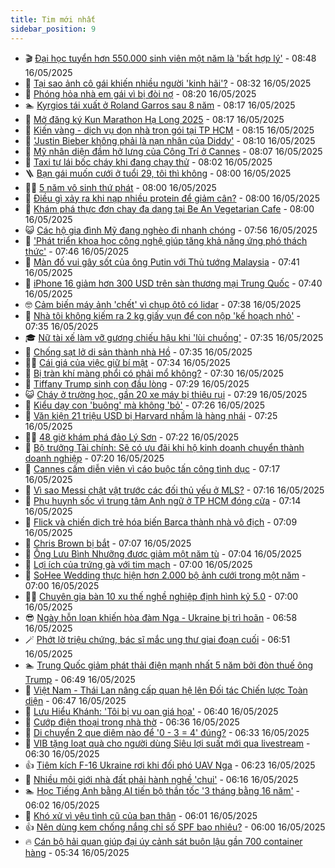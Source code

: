 ```yaml
---
title: Tim mới nhất
sidebar_position: 9
---
```


<!-- vnexpress-tin-moi-nhat:START -->
- 🎬 [Đại học tuyển hơn 550.000 sinh viên một năm là &#39;bất hợp lý&#39;](https://vnexpress.net/dai-hoc-tuyen-hon-550-000-sinh-vien-mot-nam-la-bat-hop-ly-4886861.html) - 08:48 16/05/2025
- 🐎 [Tại sao ảnh cô gái khiến nhiều người &#39;kinh hãi&#39;?](https://vnexpress.net/tai-sao-anh-co-gai-khien-nhieu-nguoi-kinh-hai-4886727.html) - 08:32 16/05/2025
- 🦍 [Phóng hỏa nhà em gái vì bị đòi nợ](https://vnexpress.net/phong-hoa-nha-em-gai-vi-bi-doi-no-4886884.html) - 08:20 16/05/2025
- 🏊 [Kyrgios tái xuất ở Roland Garros sau 8 năm](https://vnexpress.net/kyrgios-tai-xuat-o-roland-garros-sau-8-nam-4886890.html) - 08:17 16/05/2025
- 🎊 [Mở đăng ký Kun Marathon Hạ Long 2025](https://vnexpress.net/mo-dang-ky-kun-marathon-ha-long-2025-4886888.html) - 08:17 16/05/2025
- 🎃 [Kiến vàng - dịch vụ dọn nhà trọn gói tại TP HCM](https://vnexpress.net/kien-vang-dich-vu-don-nha-tron-goi-tai-tp-hcm-4886149.html) - 08:15 16/05/2025
- 🧰 [&#39;Justin Bieber không phải là nạn nhân của Diddy&#39;](https://vnexpress.net/justin-bieber-khong-phai-la-nan-nhan-cua-diddy-4886838.html) - 08:10 16/05/2025
- 🔭 [Mỹ nhân diện đầm hở lưng của Công Trí ở Cannes](https://vnexpress.net/my-nhan-dien-dam-ho-lung-cua-cong-tri-o-cannes-4886664.html) - 08:07 16/05/2025
- 🫶 [Taxi tự lái bốc cháy khi đang chạy thử](https://vnexpress.net/taxi-tu-lai-boc-chay-khi-dang-chay-thu-4886651.html) - 08:02 16/05/2025
- 🪜 [Bạn gái muốn cưới ở tuổi 29, tôi thì không](https://vnexpress.net/ban-gai-muon-cuoi-o-tuoi-29-toi-thi-khong-4886856.html) - 08:00 16/05/2025
- 👨‍🏫 [5 năm vô sinh thứ phát](https://vnexpress.net/5-nam-vo-sinh-thu-phat-4886862.html) - 08:00 16/05/2025
- 🎊 [Điều gì xảy ra khi nạp nhiều protein để giảm cân?](https://vnexpress.net/dieu-gi-xay-ra-khi-nap-nhieu-protein-de-giam-can-4886846.html) - 08:00 16/05/2025
- 🎊 [Khám phá thực đơn chay đa dạng tại Be An Vegetarian Cafe](https://vnexpress.net/kham-pha-thuc-don-chay-da-dang-tai-be-an-vegetarian-cafe-4885491.html) - 08:00 16/05/2025
- 😺 [Các hộ gia đình Mỹ đang nghèo đi nhanh chóng](https://vnexpress.net/cac-ho-gia-dinh-my-dang-ngheo-di-nhanh-chong-4886362.html) - 07:56 16/05/2025
- 🐘 [&#39;Phát triển khoa học công nghệ giúp tăng khả năng ứng phó thách thức&#39;](https://vnexpress.net/phat-trien-khoa-hoc-cong-nghe-giup-tang-kha-nang-ung-pho-thach-thuc-4886178.html) - 07:46 16/05/2025
- 🌁 [Màn đố vui gây sốt của ông Putin với Thủ tướng Malaysia](https://vnexpress.net/man-do-vui-gay-sot-cua-ong-putin-voi-thu-tuong-malaysia-4886676.html) - 07:41 16/05/2025
- 🐲 [iPhone 16 giảm hơn 300 USD trên sàn thương mại Trung Quốc](https://vnexpress.net/iphone-16-giam-hon-300-usd-tren-san-thuong-mai-trung-quoc-4886578.html) - 07:40 16/05/2025
- 🤓 [Cảm biến máy ảnh &#39;chết&#39; vì chụp ôtô có lidar](https://vnexpress.net/cam-bien-may-anh-chet-vi-chup-oto-co-lidar-4886837.html) - 07:38 16/05/2025
- 💪 [Nhà tôi không kiếm ra 2 kg giấy vụn để con nộp &#39;kế hoạch nhỏ&#39;](https://vnexpress.net/ke-hoach-nho-thu-gom-giay-vun-can-thay-doi-tu-duy-4886793.html) - 07:35 16/05/2025
- 🎓 [Nữ tài xế làm vỡ gương chiếu hậu khi &#39;lùi chuồng&#39;](https://vnexpress.net/nu-tai-xe-lam-vo-guong-chieu-hau-khi-lui-chuong-4886734.html) - 07:35 16/05/2025
- 🫣 [Chống sạt lở di sản thành nhà Hồ](https://vnexpress.net/chong-sat-lo-di-san-thanh-nha-ho-4886842.html) - 07:35 16/05/2025
- 🧑‍💻 [Cái giá của việc giữ bí mật](https://vnexpress.net/cai-gia-cua-viec-giu-bi-mat-4886464.html) - 07:34 16/05/2025
- 🐲 [Bị tràn khí màng phổi có phải mổ không?](https://vnexpress.net/bi-tran-khi-mang-phoi-co-phai-mo-khong-4886853.html) - 07:30 16/05/2025
- 🌝 [Tiffany Trump sinh con đầu lòng](https://vnexpress.net/tiffany-trump-sinh-con-dau-long-4886854.html) - 07:29 16/05/2025
- 😺 [Cháy ở trường học, gần 20 xe máy bị thiêu rụi](https://vnexpress.net/chay-o-truong-hoc-gan-20-xe-may-bi-thieu-rui-4886864.html) - 07:29 16/05/2025
- 🐎 [Kiểu dạy con &#39;buông&#39; mà không &#39;bỏ&#39;](https://vnexpress.net/kieu-day-con-buong-ma-khong-bo-4886491.html) - 07:26 16/05/2025
- 🎡 [Văn kiện 21 triệu USD bị Harvard nhầm là hàng nhái](https://vnexpress.net/van-kien-21-trieu-usd-bi-harvard-nham-la-hang-nhai-4886716.html) - 07:25 16/05/2025
- 👨‍🏫 [48 giờ khám phá đảo Lý Sơn](https://vnexpress.net/48-gio-kham-pha-dao-ly-son-4886665.html) - 07:22 16/05/2025
- 🦆 [Bộ trưởng Tài chính: Sẽ có ưu đãi khi hộ kinh doanh chuyển thành doanh nghiệp](https://vnexpress.net/bo-truong-tai-chinh-se-co-uu-dai-khi-ho-kinh-doanh-chuyen-thanh-doanh-nghiep-4886845.html) - 07:20 16/05/2025
- 🚦 [Cannes cấm diễn viên vì cáo buộc tấn công tình dục](https://vnexpress.net/cannes-cam-dien-vien-vi-cao-buoc-tan-cong-tinh-duc-4886682.html) - 07:17 16/05/2025
- 💫 [Vì sao Messi chật vật trước các đối thủ yếu ở MLS?](https://vnexpress.net/vi-sao-messi-chat-vat-truoc-cac-doi-thu-yeu-o-mls-4886088.html) - 07:16 16/05/2025
- 🎉 [Phụ huynh sốc vì trung tâm Anh ngữ ở TP HCM đóng cửa](https://vnexpress.net/phu-huynh-soc-vi-trung-tam-anh-ngu-o-tp-hcm-dong-cua-4886841.html) - 07:14 16/05/2025
- 🌋 [Flick và chiến dịch trẻ hóa biến Barca thành nhà vô địch](https://vnexpress.net/flick-va-chien-dich-tre-hoa-bien-barca-thanh-nha-vo-dich-4886828.html) - 07:09 16/05/2025
- 🤖 [Chris Brown bị bắt](https://vnexpress.net/chris-brown-bi-bat-4886797.html) - 07:07 16/05/2025
- 🦏 [Ông Lưu Bình Nhưỡng được giảm một năm tù](https://vnexpress.net/ong-luu-binh-nhuong-duoc-giam-mot-nam-tu-4886479.html) - 07:04 16/05/2025
- 🦩 [Lợi ích của trứng gà với tim mạch](https://vnexpress.net/loi-ich-cua-trung-ga-voi-tim-mach-4886850.html) - 07:00 16/05/2025
- 👺 [SoHee Wedding thực hiện hơn 2.000 bộ ảnh cưới trong một năm](https://vnexpress.net/sohee-wedding-thuc-hien-hon-2-000-bo-anh-cuoi-trong-mot-nam-4886133.html) - 07:00 16/05/2025
- 🧑‍🏫 [Chuyên gia bàn 10 xu thế nghề nghiệp định hình kỷ 5.0](https://vnexpress.net/chuyen-gia-ban-10-xu-the-nghe-nghiep-dinh-hinh-ky-5-0-4886125.html) - 07:00 16/05/2025
- 😎 [Ngày hỗn loạn khiến hòa đàm Nga - Ukraine bị trì hoãn](https://vnexpress.net/ngay-hon-loan-khien-hoa-dam-nga-ukraine-bi-tri-hoan-4886622.html) - 06:58 16/05/2025
- 🪄 [Phớt lờ triệu chứng, bác sĩ mắc ung thư giai đoạn cuối](https://vnexpress.net/phot-lo-trieu-chung-bac-si-mac-ung-thu-giai-doan-cuoi-4886826.html) - 06:51 16/05/2025
- 🏊 [Trung Quốc giảm phát thải điện mạnh nhất 5 năm bởi đòn thuế ông Trump](https://vnexpress.net/trung-quoc-giam-phat-thai-dien-manh-nhat-5-nam-boi-don-thue-ong-trump-4886759.html) - 06:49 16/05/2025
- 💃 [Việt Nam - Thái Lan nâng cấp quan hệ lên Đối tác Chiến lược Toàn diện](https://vnexpress.net/viet-nam-thai-lan-nang-cap-quan-he-len-doi-tac-chien-luoc-toan-dien-4886851.html) - 06:47 16/05/2025
- 🦆 [Lưu Hiểu Khánh: &#39;Tôi bị vu oan giá họa&#39;](https://vnexpress.net/luu-hieu-khanh-toi-bi-vu-oan-gia-hoa-4886810.html) - 06:40 16/05/2025
- 🎊 [Cướp điện thoại trong nhà thờ](https://vnexpress.net/cuop-dien-thoai-trong-nha-tho-4886833.html) - 06:36 16/05/2025
- 👺 [Di chuyển 2 que diêm nào để &#39;0 - 3 = 4&#39; đúng?](https://vnexpress.net/cau-do-que-diem-di-chuyen-2-que-diem-nao-de-0-3-4-dung-4885926.html) - 06:33 16/05/2025
- 🎡 [VIB tặng loạt quà cho người dùng Siêu lợi suất mới qua livestream](https://vnexpress.net/vib-tang-loat-qua-cho-nguoi-dung-sieu-loi-suat-moi-qua-livestream-4886830.html) - 06:30 16/05/2025
- 👍 [Tiêm kích F-16 Ukraine rơi khi đối phó UAV Nga](https://vnexpress.net/tiem-kich-f-16-ukraine-roi-khi-doi-pho-uav-nga-4886839.html) - 06:23 16/05/2025
- 🐎 [Nhiều môi giới nhà đất phải hành nghề &#39;chui&#39;](https://vnexpress.net/nhieu-moi-gioi-nha-dat-phai-hanh-nghe-chui-4883080.html) - 06:16 16/05/2025
- 🏊 [Học Tiếng Anh bằng AI tiến bộ thần tốc &#39;3 tháng bằng 16 năm&#39;](https://vnexpress.net/app-noi-chuyen-tieng-anh-voi-ai-mien-phi-toi-hoc-nho-chatgpt-4886815.html) - 06:02 16/05/2025
- 🦩 [Khó xử vì yêu tình cũ của bạn thân](https://vnexpress.net/kho-xu-vi-yeu-tinh-cu-cua-ban-than-4886279.html) - 06:01 16/05/2025
- 👍 [Nên dùng kem chống nắng chỉ số SPF bao nhiêu?](https://vnexpress.net/nen-dung-kem-chong-nang-chi-so-spf-bao-nhieu-4886745.html) - 06:00 16/05/2025
- 🔥 [Cán bộ hải quan giúp đại úy cảnh sát buôn lậu gần 700 container hàng](https://vnexpress.net/can-bo-hai-quan-giup-dai-uy-canh-sat-buon-lau-gan-700-container-hang-4886819.html) - 05:34 16/05/2025<!-- vnexpress-tin-moi-nhat:END -->
